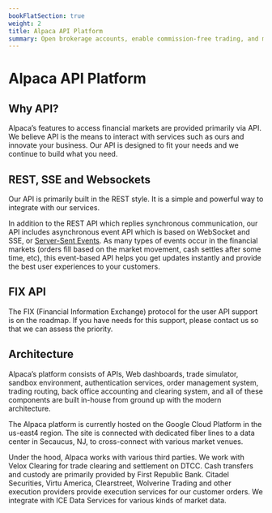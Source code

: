 ```yaml
---
bookFlatSection: true
weight: 2
title: Alpaca API Platform
summary: Open brokerage accounts, enable commission-free trading, and manage the ongoing user experience with Alpaca Broker API
---
```


# Alpaca API Platform

## **Why API?**

Alpaca’s features to access financial markets are provided primarily via API. We
believe API is the means to interact with services such as ours and innovate
your business. Our API is designed to fit your needs and we continue to build
what you need.

## **REST, SSE and Websockets**

Our API is primarily built in the REST style. It is a simple and powerful way to
integrate with our services.

In addition to the REST API which replies synchronous communication, our API
includes asynchronous event API which is based on WebSocket and SSE, or
[Server-Sent
Events](https://html.spec.whatwg.org/multipage/server-sent-events.html).
As many types of events occur in the financial markets (orders fill based on the
market movement, cash settles after some time, etc), this event-based API helps
you get updates instantly and provide the best user experiences to your
customers.

## **FIX API**

The FIX (Financial Information Exchange) protocol for the user API support is on
the roadmap. If you have needs for this support, please contact us so that we
can assess the priority.

## **Architecture**

Alpaca’s platform consists of APIs, Web dashboards, trade simulator, sandbox
environment, authentication services, order management system, trading routing,
back office accounting and clearing system, and all of these components are
built in-house from ground up with the modern architecture.

The Alpaca platform is currently hosted on the Google Cloud Platform in the
us-east4 region. The site is connected with dedicated fiber lines to a data
center in Secaucus, NJ, to cross-connect with various market venues.

Under the hood, Alpaca works with various third parties. We work with Velox
Clearing for trade clearing and settlement on DTCC. Cash transfers and custody
are primarily provided by First Republic Bank. Citadel Securities, Virtu
America, Clearstreet, Wolverine Trading and other execution providers provide
execution services for our customer orders. We integrate with ICE Data Services
for various kinds of market data.

&nbsp;
